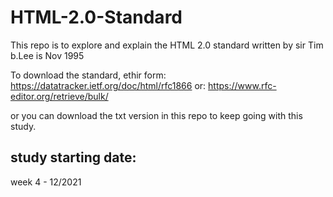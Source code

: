 # HTML-2.0-Standard

This repo is to explore and explain the HTML 2.0 standard written by sir Tim b.Lee is Nov 1995

To download the standard, ethir form:
https://datatracker.ietf.org/doc/html/rfc1866
or:
https://www.rfc-editor.org/retrieve/bulk/

or you can download the txt version in this repo to keep going with this study.

## study starting date:
week 4 - 12/2021
